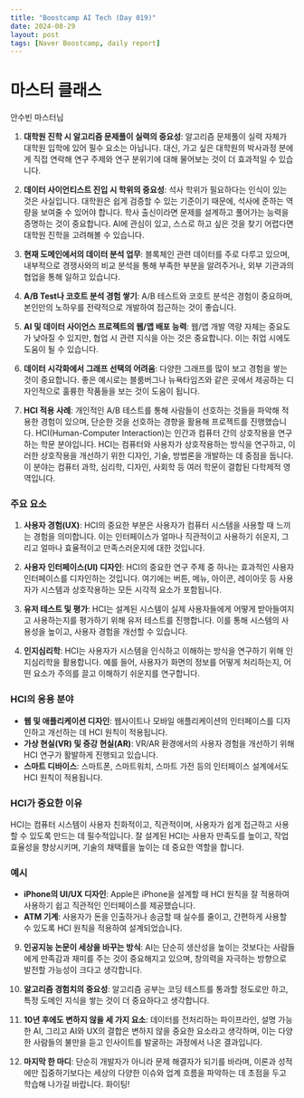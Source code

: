 ```yaml
---
title: "Boostcamp AI Tech (Day 019)"
date: 2024-08-29
layout: post
tags: [Naver Boostcamp, daily report]
---
```


# 마스터 클래스
안수빈 마스터님

1. **대학원 진학 시 알고리즘 문제풀이 실력의 중요성**:
   알고리즘 문제풀이 실력 자체가 대학원 입학에 있어 필수 요소는 아닙니다. 대신, 가고 싶은 대학원의 박사과정 분에게 직접 연락해 연구 주제와 연구 분위기에 대해 물어보는 것이 더 효과적일 수 있습니다.

2. **데이터 사이언티스트 진입 시 학위의 중요성**:
   석사 학위가 필요하다는 인식이 있는 것은 사실입니다. 대학원은 쉽게 검증할 수 있는 기준이기 때문에, 석사에 준하는 역량을 보여줄 수 있어야 합니다. 학사 출신이라면 문제를 설계하고 풀어가는 능력을 증명하는 것이 중요합니다. AI에 관심이 있고, 스스로 하고 싶은 것을 찾기 어렵다면 대학원 진학을 고려해볼 수 있습니다.

3. **현재 도메인에서의 데이터 분석 업무**:
   블록체인 관련 데이터를 주로 다루고 있으며, 내부적으로 경쟁사와의 비교 분석을 통해 부족한 부분을 알려주거나, 외부 기관과의 협업을 통해 일하고 있습니다.

4. **A/B Test나 코호트 분석 경험 쌓기**:
   A/B 테스트와 코호트 분석은 경험이 중요하며, 본인만의 노하우를 전략적으로 개발하여 접근하는 것이 좋습니다.

5. **AI 및 데이터 사이언스 프로젝트의 웹/앱 배포 능력**:
   웹/앱 개발 역량 자체는 중요도가 낮아질 수 있지만, 협업 시 관련 지식을 아는 것은 중요합니다. 이는 취업 시에도 도움이 될 수 있습니다.

6. **데이터 시각화에서 그래프 선택의 어려움**:
   다양한 그래프를 많이 보고 경험을 쌓는 것이 중요합니다. 좋은 예시로는 블룸버그나 뉴욕타임즈와 같은 곳에서 제공하는 디자인적으로 훌륭한 작품들을 보는 것이 도움이 됩니다.

7. **HCI 적용 사례**:
   개인적인 A/B 테스트를 통해 사람들이 선호하는 것들을 파악해 적용한 경험이 있으며, 단순한 것을 선호하는 경향을 활용해 프로젝트를 진행했습니다.
   HCI(Human-Computer Interaction)는 인간과 컴퓨터 간의 상호작용을 연구하는 학문 분야입니다. HCI는 컴퓨터와 사용자가 상호작용하는 방식을 연구하고, 이러한 상호작용을 개선하기 위한 디자인, 기술, 방법론을 개발하는 데 중점을 둡니다. 이 분야는 컴퓨터 과학, 심리학, 디자인, 사회학 등 여러 학문이 결합된 다학제적 영역입니다.

### 주요 요소
1. **사용자 경험(UX)**: HCI의 중요한 부분은 사용자가 컴퓨터 시스템을 사용할 때 느끼는 경험을 의미합니다. 이는 인터페이스가 얼마나 직관적이고 사용하기 쉬운지, 그리고 얼마나 효율적이고 만족스러운지에 대한 것입니다.

2. **사용자 인터페이스(UI) 디자인**: HCI의 중요한 연구 주제 중 하나는 효과적인 사용자 인터페이스를 디자인하는 것입니다. 여기에는 버튼, 메뉴, 아이콘, 레이아웃 등 사용자가 시스템과 상호작용하는 모든 시각적 요소가 포함됩니다.

3. **유저 테스트 및 평가**: HCI는 설계된 시스템이 실제 사용자들에게 어떻게 받아들여지고 사용하는지를 평가하기 위해 유저 테스트를 진행합니다. 이를 통해 시스템의 사용성을 높이고, 사용자 경험을 개선할 수 있습니다.

4. **인지심리학**: HCI는 사용자가 시스템을 인식하고 이해하는 방식을 연구하기 위해 인지심리학을 활용합니다. 예를 들어, 사용자가 화면의 정보를 어떻게 처리하는지, 어떤 요소가 주의를 끌고 이해하기 쉬운지를 연구합니다.

### HCI의 응용 분야
- **웹 및 애플리케이션 디자인**: 웹사이트나 모바일 애플리케이션의 인터페이스를 디자인하고 개선하는 데 HCI 원칙이 적용됩니다.
- **가상 현실(VR) 및 증강 현실(AR)**: VR/AR 환경에서의 사용자 경험을 개선하기 위해 HCI 연구가 활발하게 진행되고 있습니다.
- **스마트 디바이스**: 스마트폰, 스마트워치, 스마트 가전 등의 인터페이스 설계에서도 HCI 원칙이 적용됩니다.

### HCI가 중요한 이유
HCI는 컴퓨터 시스템이 사용자 친화적이고, 직관적이며, 사용자가 쉽게 접근하고 사용할 수 있도록 만드는 데 필수적입니다. 잘 설계된 HCI는 사용자 만족도를 높이고, 작업 효율성을 향상시키며, 기술의 채택률을 높이는 데 중요한 역할을 합니다.

### 예시
- **iPhone의 UI/UX 디자인**: Apple은 iPhone을 설계할 때 HCI 원칙을 잘 적용하여 사용하기 쉽고 직관적인 인터페이스를 제공했습니다.
- **ATM 기계**: 사용자가 돈을 인출하거나 송금할 때 실수를 줄이고, 간편하게 사용할 수 있도록 HCI 원칙을 적용하여 설계되었습니다.

9. **인공지능 논문이 세상을 바꾸는 방식**:
   AI는 단순히 생산성을 높이는 것보다는 사람들에게 만족감과 재미를 주는 것이 중요해지고 있으며, 창의력을 자극하는 방향으로 발전할 가능성이 크다고 생각합니다.

10. **알고리즘 경험치의 중요성**:
   알고리즘 공부는 코딩 테스트를 통과할 정도로만 하고, 특정 도메인 지식을 쌓는 것이 더 중요하다고 생각합니다.

11. **10년 후에도 변하지 않을 세 가지 요소**:
    데이터를 전처리하는 파이프라인, 설명 가능한 AI, 그리고 AI와 UX의 결합은 변하지 않을 중요한 요소라고 생각하며, 이는 다양한 사람들의 불만을 듣고 인사이트를 발굴하는 과정에서 나온 결과입니다.

12. **마지막 한 마디**:
    단순히 개발자가 아니라 문제 해결자가 되기를 바라며, 이론과 성적에만 집중하기보다는 세상의 다양한 이슈와 업계 흐름을 파악하는 데 초점을 두고 학습해 나가길 바랍니다. 화이팅!
